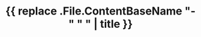 ---
date: ''
draft: true
title: '{{ replace .File.ContentBaseName "-" " " | title }}'
tags: 
  - all
  - 
---